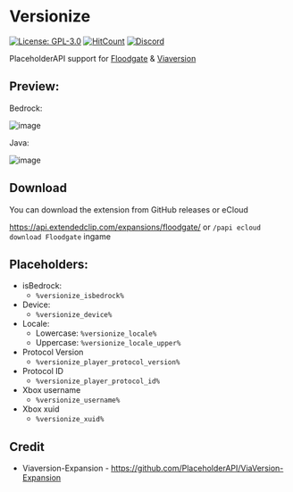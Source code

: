 # Versionize
[![License: GPL-3.0](https://img.shields.io/github/license/rtm516/MCXboxBroadcast)](LICENSE)
[![HitCount](https://hits.dwyl.com/rtm516/FloodgatePlaceholders.svg)](http://hits.dwyl.com/rtm516/FloodgatePlaceholders)
[![Discord](https://img.shields.io/discord/1139621390908133396?label=discord&color=5865F2)](https://discord.gg/Tp3tA2kdCN)

PlaceholderAPI support for [Floodgate](https://github.com/GeyserMC/Floodgate) & [Viaversion](https://github.com/ViaVersion)

## Preview:

Bedrock:

![image](https://user-images.githubusercontent.com/5401186/80528040-3329e880-898d-11ea-95e4-5d5556343773.png)

Java:

![image](https://user-images.githubusercontent.com/5401186/80527741-c1519f00-898c-11ea-8b0a-999b455b77af.png)

## Download

You can download the extension from GitHub releases or eCloud

https://api.extendedclip.com/expansions/floodgate/ or `/papi ecloud download Floodgate` ingame

## Placeholders:

- isBedrock:
	- `%versionize_isbedrock%`
- Device:
	- `%versionize_device%`
- Locale:
	- Lowercase: `%versionize_locale%`
	- Uppercase: `%versionize_locale_upper%`
- Protocol Version
	- `%versionize_player_protocol_version%`
- Protocol ID
	- `%versionize_player_protocol_id%`
- Xbox username
	- `%versionize_username%`
- Xbox xuid
	- `%versionize_xuid%`

## Credit

- Viaversion-Expansion - https://github.com/PlaceholderAPI/ViaVersion-Expansion